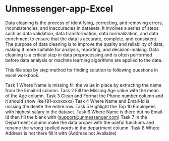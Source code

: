 # Unmessenger-app-Excel
Data cleaning is the process of identifying, correcting, and removing errors, inconsistencies, and inaccuracies in datasets. It involves a series of steps such as data validation, data transformation, data normalization, and data enrichment to ensure that the data is accurate, complete, and consistent. The purpose of data cleaning is to improve the quality and reliability of data, making it more suitable for analysis, reporting, and decision-making. Data cleaning is a critical step in data preprocessing and is often performed before data analysis or machine learning algorithms are applied to the data.

This file step by step method for finding solution to following questions in excel workbook.

Task 1
Where Name is missing fill the value in place by extracting the name from the Email-id
column.
Task 2
Fill the Missing Age value with the mean of the Age column.
Task 3
Clean and Format the Phone number column and it should show like (91-xxxxxxxx)
Task 4
Where Name and Email-Id is missing the delete the entire row.
Task 5
Highlight the Top 10 Employees with highest salary in the dataset.
Task 6
Where Name is there but no Email-Id then fill the blank with (support@unmessenger.com)
Task 7
In the Department column make the data proper with the useful functions and rename the wrong spelled words in the department column.
Task 8
Where Address is not there fill it with (Address not Available)
